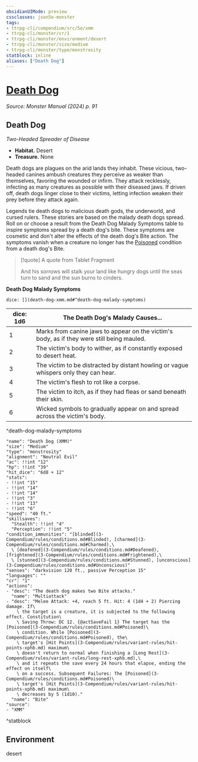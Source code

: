 ```yaml
---
obsidianUIMode: preview
cssclasses: json5e-monster
tags:
- ttrpg-cli/compendium/src/5e/xmm
- ttrpg-cli/monster/cr/1
- ttrpg-cli/monster/environment/desert
- ttrpg-cli/monster/size/medium
- ttrpg-cli/monster/type/monstrosity
statblock: inline
aliases: ["Death Dog"]
---
```

# [Death Dog](3-Compendium\bestiary\monstrosity/death-dog-xmm.md)
*Source: Monster Manual (2024) p. 91*  

## Death Dog

*Two-Headed Spreader of Disease*

- **Habitat.** Desert  
- **Treasure.** None  

Death dogs are plagues on the arid lands they inhabit. These vicious, two-headed canines ambush creatures they perceive as weaker than themselves, favoring the wounded or infirm. They attack recklessly, infecting as many creatures as possible with their diseased jaws. If driven off, death dogs linger close to their victims, letting infection weaken their prey before they attack again.

Legends tie death dogs to malicious death gods, the underworld, and cursed rulers. These stories are based on the malady death dogs spread. Roll on or choose a result from the Death Dog Malady Symptoms table to inspire symptoms spread by a death dog's bite. These symptoms are cosmetic and don't alter the effects of the death dog's Bite action. The symptoms vanish when a creature no longer has the [Poisoned](3-Compendium/rules/conditions.md#Poisoned) condition from a death dog's Bite.

> [!quote] A quote from Tablet Fragment  
> 
> And his sorrows will stalk your land like hungry dogs until the seas turn to sand and the sun burns to cinders.

**Death Dog Malady Symptoms**

`dice: [](death-dog-xmm.md#^death-dog-malady-symptoms)`

| dice: 1d6 | The Death Dog's Malady Causes... |
|-----------|----------------------------------|
| 1 | Marks from canine jaws to appear on the victim's body, as if they were still being mauled. |
| 2 | The victim's body to wither, as if constantly exposed to desert heat. |
| 3 | The victim to be distracted by distant howling or vague whispers only they can hear. |
| 4 | The victim's flesh to rot like a corpse. |
| 5 | The victim to itch, as if they had fleas or sand beneath their skin. |
| 6 | Wicked symbols to gradually appear on and spread across the victim's body. |
^death-dog-malady-symptoms

```statblock
"name": "Death Dog (XMM)"
"size": "Medium"
"type": "monstrosity"
"alignment": "Neutral Evil"
"ac": !!int "12"
"hp": !!int "39"
"hit_dice": "6d8 + 12"
"stats":
- !!int "15"
- !!int "14"
- !!int "14"
- !!int "3"
- !!int "13"
- !!int "6"
"speed": "40 ft."
"skillsaves":
  "Stealth": !!int "4"
  "Perception": !!int "5"
"condition_immunities": "[blinded](3-Compendium/rules/conditions.md#Blinded), [charmed](3-Compendium/rules/conditions.md#Charmed),\
  \ [deafened](3-Compendium/rules/conditions.md#Deafened), [frightened](3-Compendium/rules/conditions.md#Frightened),\
  \ [stunned](3-Compendium/rules/conditions.md#Stunned), [unconscious](3-Compendium/rules/conditions.md#Unconscious)"
"senses": "darkvision 120 ft., passive Perception 15"
"languages": ""
"cr": "1"
"actions":
- "desc": "The death dog makes two Bite attacks."
  "name": "Multiattack"
- "desc": "Melee Attack: +4, reach 5 ft. Hit: 4 (1d4 + 2) Piercing damage. If\
    \ the target is a creature, it is subjected to the following effect. Constitution\
    \ Saving Throw: DC 12. {@actSaveFail 1} The target has the [Poisoned](3-Compendium/rules/conditions.md#Poisoned)\
    \ condition. While [Poisoned](3-Compendium/rules/conditions.md#Poisoned), the\
    \ target's [Hit Points](3-Compendium/rules/variant-rules/hit-points-xphb.md) maximum\
    \ doesn't return to normal when finishing a [Long Rest](3-Compendium/rules/variant-rules/long-rest-xphb.md),\
    \ and it repeats the save every 24 hours that elapse, ending the effect on itself\
    \ on a success. Subsequent Failures: The [Poisoned](3-Compendium/rules/conditions.md#Poisoned)\
    \ target's [Hit Points](3-Compendium/rules/variant-rules/hit-points-xphb.md) maximum\
    \ decreases by 5 (1d10)."
  "name": "Bite"
"source":
- "XMM"
```
^statblock

## Environment

desert